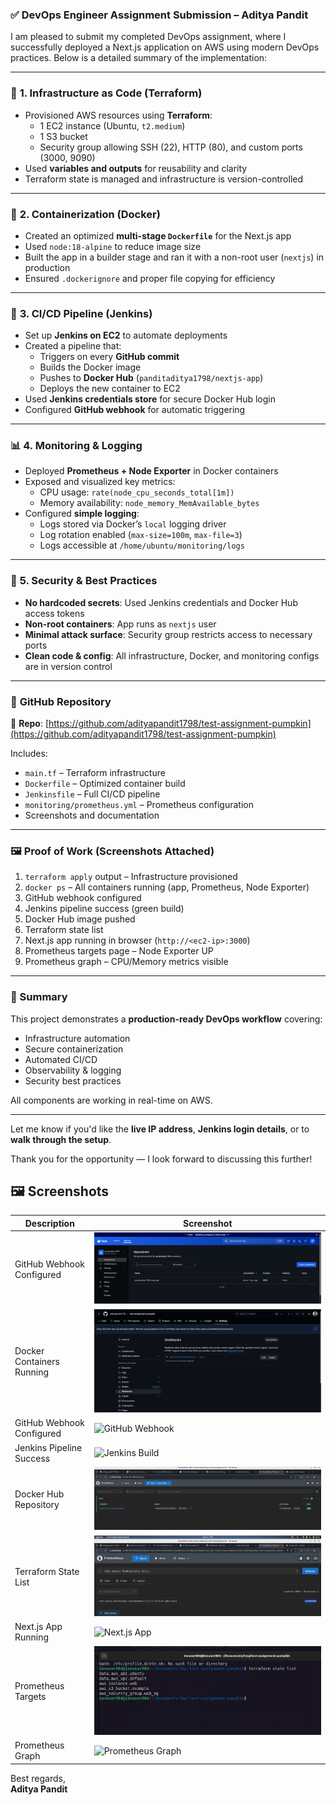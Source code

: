 ### ✅ **DevOps Engineer Assignment Submission – Aditya Pandit**

I am pleased to submit my completed DevOps assignment, where I successfully deployed a Next.js application on AWS using modern DevOps practices. Below is a detailed summary of the implementation:

---

### 🔧 **1. Infrastructure as Code (Terraform)**

- Provisioned AWS resources using **Terraform**:
  - 1 EC2 instance (Ubuntu, `t2.medium`)
  - 1 S3 bucket
  - Security group allowing SSH (22), HTTP (80), and custom ports (3000, 9090)
- Used **variables and outputs** for reusability and clarity
- Terraform state is managed and infrastructure is version-controlled

---

### 🐳 **2. Containerization (Docker)**

- Created an optimized **multi-stage `Dockerfile`** for the Next.js app
- Used `node:18-alpine` to reduce image size
- Built the app in a builder stage and ran it with a non-root user (`nextjs`) in production
- Ensured `.dockerignore` and proper file copying for efficiency

---

### 🔁 **3. CI/CD Pipeline (Jenkins)**

- Set up **Jenkins on EC2** to automate deployments
- Created a pipeline that:
  - Triggers on every **GitHub commit**
  - Builds the Docker image
  - Pushes to **Docker Hub** (`panditaditya1798/nextjs-app`)
  - Deploys the new container to EC2
- Used **Jenkins credentials store** for secure Docker Hub login
- Configured **GitHub webhook** for automatic triggering

---

### 📊 **4. Monitoring & Logging**

- Deployed **Prometheus + Node Exporter** in Docker containers
- Exposed and visualized key metrics:
  - CPU usage: `rate(node_cpu_seconds_total[1m])`
  - Memory availability: `node_memory_MemAvailable_bytes`
- Configured **simple logging**:
  - Logs stored via Docker’s `local` logging driver
  - Log rotation enabled (`max-size=100m`, `max-file=3`)
  - Logs accessible at `/home/ubuntu/monitoring/logs`

---

### 🔐 **5. Security & Best Practices**

- **No hardcoded secrets**: Used Jenkins credentials and Docker Hub access tokens
- **Non-root containers**: App runs as `nextjs` user
- **Minimal attack surface**: Security group restricts access to necessary ports
- **Clean code & config**: All infrastructure, Docker, and monitoring configs are in version control

---

### 📂 **GitHub Repository**

🔗 **Repo**: [https://github.com/adityapandit1798/test-assignment-pumpkin](https://github.com/adityapandit1798/test-assignment-pumpkin)

Includes:
- `main.tf` – Terraform infrastructure
- `Dockerfile` – Optimized container build
- `Jenkinsfile` – Full CI/CD pipeline
- `monitoring/prometheus.yml` – Prometheus configuration
- Screenshots and documentation

---

### 🖼️ **Proof of Work (Screenshots Attached)**

1. `terraform apply` output – Infrastructure provisioned
2. `docker ps` – All containers running (app, Prometheus, Node Exporter)
3. GitHub webhook configured
4. Jenkins pipeline success (green build)
5. Docker Hub image pushed
6. Terraform state list
7. Next.js app running in browser (`http://<ec2-ip>:3000`)
8. Prometheus targets page – Node Exporter UP
9. Prometheus graph – CPU/Memory metrics visible

---

### 🚀 Summary

This project demonstrates a **production-ready DevOps workflow** covering:
- Infrastructure automation
- Secure containerization
- Automated CI/CD
- Observability & logging
- Security best practices

All components are working in real-time on AWS.

---

Let me know if you'd like the **live IP address**, **Jenkins login details**, or to **walk through the setup**.

Thank you for the opportunity — I look forward to discussing this further!

## 🖼️ Screenshots

| Description | Screenshot |
|-----------|------------|
| GitHub Webhook Configured | ![Terraform Apply](screenshots/Screenshot_from_2025-08-26_14-04-27.png) |
| Docker Containers Running | ![Docker PS](screenshots/Screenshot_from_2025-08-26_14-05-44.png) |
| GitHub Webhook Configured | ![GitHub Webhook](screenshots/Screenshot_from_2025-08-26_14-05-50.png) |
| Jenkins Pipeline Success | ![Jenkins Build](screenshots/Screenshot_from_2025-08-26_14-08-34.png) |
| Docker Hub Repository | ![Docker Hub](screenshots/Screenshot_from_2025-08-26_14-08-23.png) |
| Terraform State List | ![Terraform State](screenshots/Screenshot_from_2025-08-26_14-09-07.png) |
| Next.js App Running | ![Next.js App](screenshots/Screenshot_from_2025-08-26_14-08-28.png) |
| Prometheus Targets | ![Prometheus Targets](screenshots/Screenshot_from_2025-08-26_14-10-14.png) |
| Prometheus Graph | ![Prometheus Graph](screenshots/Screenshot_from_2025-08-26_14-08-28.png) |

Best regards,  
**Aditya Pandit**  

